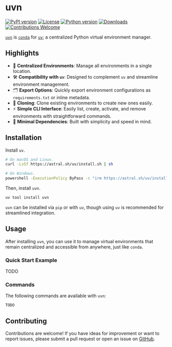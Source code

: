 # uvn

[![PyPI version](https://img.shields.io/pypi/v/uvn)](https://pypi.org/project/uvn/)
[![License](https://img.shields.io/pypi/l/uvn)](https://opensource.org/licenses/MIT)
[![Python version](https://img.shields.io/pypi/pyversions/uvn)](https://pypi.org/project/uvn/)
[![Downloads](https://img.shields.io/pypi/dd/uvn)](https://pypi.org/project/uvn/)
[![Contributions Welcome](https://img.shields.io/badge/contributions-welcome-brightgreen.svg)](https://github.com/yourusername/uvn)

[`uvn`](https://github.com/xmodar/uvn) is [`conda`](https://conda.io) for [`uv`](https://astral.sh/uv); a centralized Python virtual environment manager.

## Highlights

- 🎯 **Centralized Environments**: Manage all environments in a single location.
- 🛠️ **Compatibility with `uv`**: Designed to complement `uv` and streamline environment management.
- 🗂️ **Export Options**: Quickly export environment configurations as `requirements.txt` or inline metadata.
- 💾 **Cloning**: Clone existing environments to create new ones easily.
- ⚡️ **Simple CLI Interface**: Easily list, create, activate, and remove environments with straightforward commands.
- 🚀 **Minimal Dependencies**: Built with simplicity and speed in mind.

## Installation

Install `uv`.

```bash
# On macOS and Linux.
curl -LsSf https://astral.sh/uv/install.sh | sh

# On Windows.
powershell -ExecutionPolicy ByPass -c "irm https://astral.sh/uv/install.ps1 | iex"
```

Then, install `uvn`.

```bash
uv tool install uvn
```

`uvn` can be installed via `pip` or with `uv`, though using `uv` is recommended for streamlined integration.

## Usage

After installing `uvn`, you can use it to manage virtual environments that remain centralized and accessible from anywhere, just like `conda`.

### Quick Start Example

TODO

### Commands

The following commands are available with `uvn`:

```plaintext
TODO
```

## Contributing

Contributions are welcome! If you have ideas for improvement or want to report issues, please submit a pull request or open an issue on [GitHub](https://github.com/xmodar/uvn).
